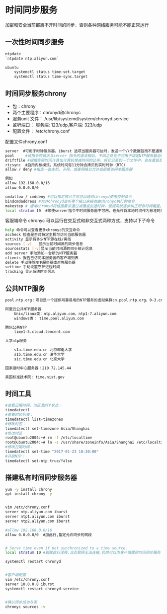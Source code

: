 # 时间同步服务

加密和安全当前都离不开时间的同步，否则各种网络服务可能不能正常运行

## 一次性时间同步服务

```bash
ntpdate
`ntpdate ntp.aliyun.com`

ubuntu
    systemctl status time-set.target
    systemctl status time-sync.target

```

## 时间同步服务chrony

* 包：chrony
* 两个主要程序：chronyd和chronyc
* 服务unit 文件： /usr/lib/systemd/system/chronyd.service
* 监听端口： 服务端: 123/udp,客户端: 323/udp
* 配置文件： /etc/chrony.conf


配置文件chrony.conf
```bash
server  #可用于时钟服务器，iburst 选项当服务器可达时，发送一个八个数据包而不是通常的一个数据包。 包间隔通常为2秒,可加快初始同步速度
pool     #该指令的语法与server 指令的语法相似，不同之处在于它用于指定NTP服务器池而不是单个NTP服务器。池名称应解析为随时间可能会变化的多个地址
driftfile #根据实际时间计算出计算机增减时间的比率，将它记录到一个文件中，会在重启后为系统时钟作出补偿
rtcsync  #启用内核模式，系统时间每11分钟会拷贝到实时时钟（RTC）
allow / deny #指定一台主机、子网，或者网络以允许或拒绝访问本服务器

例如
allow 192.168.0.0/16
allow 0.0.0.0/0  

cmdallow / cmddeny #可以指定哪台主机可以通过chronyd使用控制命令
bindcmdaddress #允许chronyd监听哪个接口来接收由chronyc执行的命令
makestep # 通常chronyd将根据需求通过减慢或加速时钟，使得系统逐步纠正所有时间偏差。在某些特定情况下，系统时钟可能会漂移过快，导致该调整过程消耗很长的时间来纠正系统时钟。该指令强制chronyd在调整期大于某个阀值时调整系统时钟
local stratum 10  #即使server指令中时间服务器不可用，也允许将本地时间作为标准时间授时给其它客户端
```

客服端命令 chronyc 可以运行在交互式和非交互式两种方式，支持以下子命令

```bash
help 命令可以查看更多chronyc的交互命令
accheck 检查是否对特定主机可访问当前服务器
activity 显示有多少NTP源在线/离线
sources [-v]   显示当前时间源的同步信息
sourcestats [-v]显示当前时间源的同步统计信息
add server 手动添加一台新的NTP服务器
clients 报告已访问本服务器的客户端列表
delete 手动移除NTP服务器或对等服务器
settime 手动设置守护进程时间
tracking 显示系统时间信息

```

##  公共NTP服务
```bash
pool.ntp.org：项目是一个提供可靠易用的NTP服务的虚拟集群cn.pool.ntp.org，0-3.cn.pool.ntp.org

阿里云公共NTP服务器
    Unix/linux类：ntp.aliyun.com，ntp1-7.aliyun.com
    windows类： time.pool.aliyun.com

腾讯公共NTP
    time1-5.cloud.tencent.com

大学ntp服务

    s1a.time.edu.cn 北京邮电大学
    s1b.time.edu.cn 清华大学
    s1c.time.edu.cn 北京大学

国家授时中心服务器：210.72.145.44 

美国标准技术院: time.nist.gov

```

## 时间工具
```bash
#查看日期时间、时区及NTP状态：
timedatectl
#查看时区列表：
timedatectl list-timezones
#修改时区：
timedatectl set-timezone Asia/Shanghai
#修改时区
root@ubuntu2004:~# rm -f /etc/localtime
root@ubuntu2004:~# ln -s /usr/share/zoneinfo/Asia/Shanghai /etc/localtime
#修改日期时间：
timedatectl set-time "2017-01-23 10:30:00"
#开启NTP：
timedatectl set-ntp true/false
```


## 搭建私有时间同步服务器

```bash
yum -y install chrony
apt install chrony -y


vim /etc/chrony.conf
server ntp.aliyun.com iburst
server ntp1.aliyun.com iburst
server ntp2.aliyun.com iburst

#allow 192.168.0.0/16
allow 0.0.0.0/0  #加此行,指定允许同步的网段


# Serve time even if not synchronized to a time source.
local stratum 10 #删除此行注释,当互联网无法连接,仍然可以为客户端提供时间同步服务

systemctl restart chronyd


#客户端配置
vim /etc/chrony.conf
server 10.0.0.8 iburst
systemctl restart chronyd.service 


#确认同步成功与否
chronyc sources -v

```






